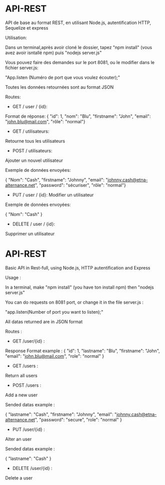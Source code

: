# API-REST
API de base au format REST, en utilisant Node.js, autentification HTTP, Sequelize et express

Utilisation:

Dans un terminal,après avoir cloné le dossier, tapez "npm install" (vous avez avoir isntallé npm) puis "nodejs server.js"

Vous pouvez faire des demandes sur le port 8081, ou le modifier dans le fichier server.js:

"App.listen (Numéro de port que vous voulez écouter);"

Toutes les données retournées sont au format JSON

Routes:

- GET / user / {id}:

Format de réponse: { "id": 1, "nom": "Blu", "firstname": "John", "email": "john.blu@mail.com", "rôle": "normal"}

- GET / utilisateurs:

Retourne tous les utilisateurs

- POST / utilisateurs:

Ajouter un nouvel utilisateur

Exemple de données envoyées:

{ "Nom": "Cash", "firstname": "Johnny", "email": "johnny.cash@etna-alternance.net", "password": "sécuriser", "rôle": "normal"}

- PUT / user / {id}:
Modifier un utilisateur

Exemple de données envoyées:

{ 
"Nom": "Cash"
}

- DELETE / user / {id}:

Supprimer un utilisateur


# API-REST
Basic API in Rest-full, using Node.js, HTTP autentification and Express

Usage : 


In a terminal, make "npm install" (you have ton install npm) then "nodejs server.js"

You can do requests on 8081 port, or change it in the file server.js : 

"app.listen(Number of port you want to listen);"

All datas returned are in JSON format

Routes : 

- GET /user/{id}  :

 Response Format example : 
  {
         "id": 1,
         "lastname": "Blu",
         "firstname": "John",
         "email": "john.blu@mail.com",
         "role": "normal"
  }		
  
-    GET /users  :
 
 Return all users

-    POST /users :

Add a new user

Sended datas example : 

  {
        "lastname": "Cash",
        "firstname": "Johnny",
         "email": "johnny.cash@etna-alternance.net",
        "password": "secure",
        "role": "normal"
  }

-    PUT /user/{id} :

Alter an user

Sended datas example : 

   {
          "lastname": "Cash"
   }
      
-  DELETE /user/{id}  :

Delete a user
